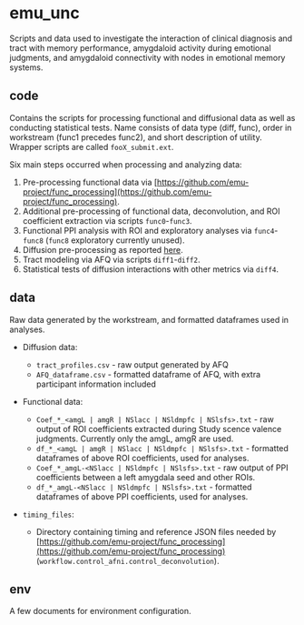 # emu_unc

Scripts and data used to investigate the interaction of clinical diagnosis and tract with memory performance, amygdaloid activity during emotional judgments, and amygdaloid connectivity with nodes in emotional memory systems.

## code
Contains the scripts for processing functional and diffusional data as well as conducting statistical tests. Name consists of data type (diff, func), order in workstream (func1 precedes func2), and short description of utility. Wrapper scripts are called `fooX_submit.ext`.

Six main steps occurred when processing and analyzing data:
1. Pre-processing functional data via [https://github.com/emu-project/func_processing](https://github.com/emu-project/func_processing).
2. Additional pre-processing of functional data, deconvolution, and ROI coefficient extraction via scripts `func0`-`func3`. 
3. Functional PPI analysis with ROI and exploratory analyses via `func4`-`func8` (`func8` exploratory currently unused).
4. Diffusion pre-processing as reported [here](https://www.sciencedirect.com/science/article/pii/S221315822200002X).
5. Tract modeling via AFQ via scripts `diff1`-`diff2`.
6. Statistical tests of diffusion interactions with other metrics via `diff4`.

## data
Raw data generated by the workstream, and formatted dataframes used in analyses.

* Diffusion data:

  * `tract_profiles.csv` - raw output generated by AFQ
  * `AFQ_dataframe.csv` - formatted dataframe of AFQ, with extra participant information included

* Functional data:

  * `Coef_*_<amgL | amgR | NSlacc | NSldmpfc | NSlsfs>.txt` - raw output of ROI coefficients extracted during Study scence valence judgments. Currently only the amgL, amgR are used.
  * `df_*_<amgL | amgR | NSlacc | NSldmpfc | NSlsfs>.txt` - formatted dataframes of above ROI coefficients, used for analyses.
  * `Coef_*_amgL-<NSlacc | NSldmpfc | NSlsfs>.txt` - raw output of PPI coefficients between a left amygdala seed and other ROIs.
  * `df_*_amgL-<NSlacc | NSldmpfc | NSlsfs>.txt` - formatted dataframes of above PPI coefficients, used for analyses.
 
* `timing_files`:
  
  * Directory containing timing and reference JSON files needed by [https://github.com/emu-project/func_processing](https://github.com/emu-project/func_processing) (`workflow.control_afni.control_deconvolution`).
  

## env
A few documents for environment configuration. 
